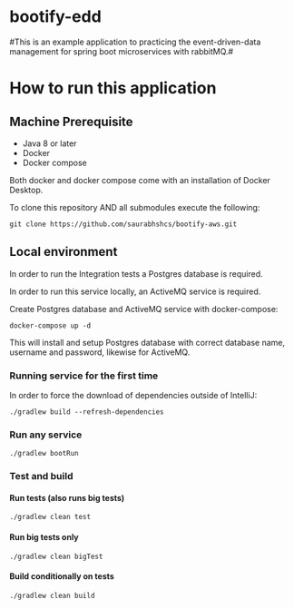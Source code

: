 # bootify-edd

#This is an example application to practicing the event-driven-data management for spring boot microservices with rabbitMQ.#


# How to run this application

## Machine Prerequisite
- Java 8 or later
- Docker
- Docker compose

Both docker and docker compose come with an installation of Docker Desktop. 


To clone this repository AND all submodules execute the following:
```
git clone https://github.com/saurabhshcs/bootify-aws.git
```

## Local environment

In order to run the Integration tests a Postgres database is required.

In order to run this service locally, an ActiveMQ service is required. 

Create Postgres database and ActiveMQ service with docker-compose:
 
```
docker-compose up -d
```

This will install and setup Postgres database with correct database name, username and password,
likewise for ActiveMQ.

### Running service for the first time
In order to force the download of dependencies outside of IntelliJ:

`./gradlew build --refresh-dependencies`

### Run any service

`./gradlew bootRun`

### Test and build

#### Run tests (also runs big tests)
`./gradlew clean test`

#### Run big tests only
`./gradlew clean bigTest`

#### Build conditionally on tests
`./gradlew clean build`  

